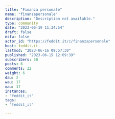 ```yaml
---
title: "Finanza personale" 
name: "finanzapersonale"
description: "Description not available."
type: community
date: "2023-06-19 11:34:54"
draft: false
nsfw: false
actor_id: "https://feddit.it/c/finanzapersonale"
host: feddit.it
lastmod: "2023-06-16 09:57:30"
published: "2023-06-15 12:09:39"
subscribers: 58
posts: 6
comments: 22
weight: 6
dau: 2
wau: 17
mau: 17
instances:
- "feddit_it"
tags: 
- "feddit_it"

---
```

